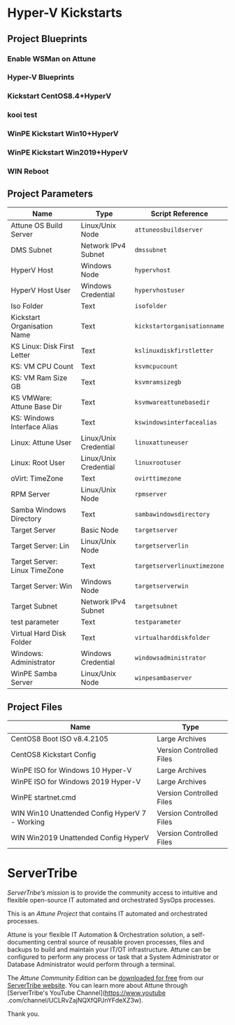 
# Hyper-V Kickstarts




## Project Blueprints


### Enable WSMan on Attune


### Hyper-V Blueprints


### Kickstart CentOS8.4+HyperV


### kooi test


### WinPE Kickstart Win10+HyperV


### WinPE Kickstart Win2019+HyperV


### WIN Reboot





## Project Parameters


| Name | Type | Script Reference |
| ---- | ---- | ---------------- |
| Attune OS Build Server | Linux/Unix Node | `attuneosbuildserver` |
| DMS Subnet | Network IPv4 Subnet | `dmssubnet` |
| HyperV Host | Windows Node | `hypervhost` |
| HyperV Host User | Windows Credential | `hypervhostuser` |
| Iso Folder | Text | `isofolder` |
| Kickstart Organisation Name | Text | `kickstartorganisationname` |
| KS Linux: Disk First Letter | Text | `kslinuxdiskfirstletter` |
| KS: VM CPU Count | Text | `ksvmcpucount` |
| KS: VM Ram Size GB | Text | `ksvmramsizegb` |
| KS VMWare: Attune Base Dir | Text | `ksvmwareattunebasedir` |
| KS: Windows Interface Alias | Text | `kswindowsinterfacealias` |
| Linux: Attune User | Linux/Unix Credential | `linuxattuneuser` |
| Linux: Root User | Linux/Unix Credential | `linuxrootuser` |
| oVirt: TimeZone | Text | `ovirttimezone` |
| RPM Server | Linux/Unix Node | `rpmserver` |
| Samba Windows Directory | Text | `sambawindowsdirectory` |
| Target Server | Basic Node | `targetserver` |
| Target Server: Lin | Linux/Unix Node | `targetserverlin` |
| Target Server: Linux TimeZone | Text | `targetserverlinuxtimezone` |
| Target Server: Win | Windows Node | `targetserverwin` |
| Target Subnet | Network IPv4 Subnet | `targetsubnet` |
| test parameter | Text | `testparameter` |
| Virtual Hard Disk Folder | Text | `virtualharddiskfolder` |
| Windows: Administrator | Windows Credential | `windowsadministrator` |
| WinPE Samba Server | Linux/Unix Node | `winpesambaserver` |




## Project Files


| Name | Type |
| ---- | ---- |
| CentOS8 Boot ISO v8.4.2105 | Large Archives |
| CentOS8 Kickstart Config | Version Controlled Files |
| WinPE ISO for Windows 10 Hyper-V | Large Archives |
| WinPE ISO for Windows 2019 Hyper-V | Large Archives |
| WinPE startnet.cmd | Version Controlled Files |
| WIN Win10 Unattended Config HyperV 7 - Working | Version Controlled Files |
| WIN Win2019 Unattended Config HyperV | Version Controlled Files |




# ServerTribe

*ServerTribe’s mission* is to provide the community access to intuitive and
flexible open-source IT automated and orchestrated SysOps processes.

This is an *Attune Project* that contains IT automated and orchestrated
processes.

Attune is your flexible IT Automation & Orchestration solution, a
self-documenting central source of reusable proven processes, files and
backups to build and maintain your IT/OT infrastructure. Attune can be
configured to perform any process or task that a System Administrator or
Database Administrator would perform through a terminal.

The *Attune Community Edition* can be
[downloaded for free](https://www.servertribe.com/comunity-edition/)
from our [ServerTribe website](https://www.servertribe.com/). You can learn
more about Attune through [ServerTribe's YouTube Channel](https://www.youtube
.com/channel/UCLRvZajNQXfQPJnYFdeXZ3w).


Thank you.
